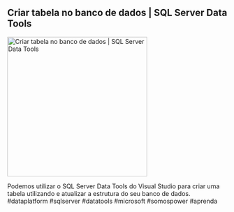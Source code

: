 ## Criar tabela no banco de dados | SQL Server Data Tools

<img src="https://fabioms.com.br//uploads/youtube/ZU1-WYVeH8E.png" alt="Criar tabela no banco de dados | SQL Server Data Tools" title="SQL Server" width="320"/>

Podemos utilizar o SQL Server Data Tools do Visual Studio para criar uma tabela utilizando e atualizar a estrutura do seu banco de dados.
#dataplatform #sqlserver #datatools #microsoft #somospower #aprenda